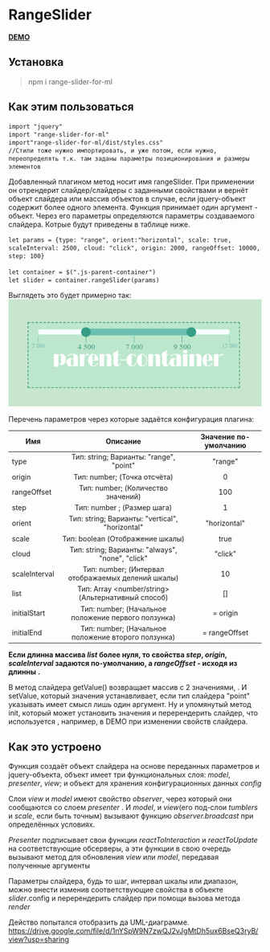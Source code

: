 # RangeSlider

[__DEMO__](https://euyevnc.github.io/RangeSlider/)

## Установка 
>npm i range-slider-for-ml

## Как этим пользоваться
 
```
import "jquery"  
import "range-slider-for-ml"  
import"range-slider-for-ml/dist/styles.css"    
//Стили тоже нужно импортировать, и уже потом, если нужно, переопределять т.к. там заданы параметры позиционирования и размеры элементов  
```

Добавленный плагином метод носит имя rangeSlider. При применении он отрендерит слайдер/слайдеры с заданными свойствами и вернёт объект слайдера или массив объектов в случае, если jquery-объект содержит более одного элемента. Функция принимает один аргумент - объект. Через его параметры определяются параметры создаваемого слайдера. Котрые будут приведены в таблице ниже. 

```
let params = {type: "range", orient:"horizontal", scale: true, scaleInterval: 2500, cloud: "click", origin: 2000, rangeOffset: 10000, step: 100}

let container = $(".js-parent-container")
let slider = container.rangeSlider(params)

```
Выглядеть это будет примерно так:  
![demo](https://github.com/Euyevnc/RangeSlider/blob/master/readme_assets/readme3.png)



Перечень параметров через которые задаётся конфигурация плагина:

|    Имя          |Описание                                          |Значение по-умолчанию|
|  -------------  |:------------------------------------------------:|:-----:|
|    type         |Тип: string; Варианты: "range", "point"            |"range"| |
|    origin       | Тип: number; (Точка отсчёта)                      | 0|
|    rangeOffset  | Тип: number; (Количество значений)                | 100|
|    step         | Тип: number ;  (Размер шага)                       | 1|
|    orient       | Тип: string; Варианты: "vertical", "horizontal"  | "horizontal"|
|    scale        | Тип: boolean   (Отображение шкалы)            | true|
|    cloud        | Тип: string; Варианты: "always", "none", "click" | "click"|
|    scaleInterval| Тип: number; (Интервал отображаемых делений шкалы) | 10|
|    list         | Тип: Array <number/string> (Альтернативный способ)  | []|
|    initialStart | Тип: number; (Начальное положение первого ползунка) | = origin|
|    initialEnd   | Тип: number; (Начальное положение второго ползунка) | = rangeOffset|
    

**Если длинна массива _list_ более нуля, то свойства _step_, _origin_, _scaleInterval_ задаются по-умолчанию, а _rangeOffset_ - исходя из длинны .**

В метод слайдера getValue() возвращает массив с 2 значениями, . И setValue, который значения устанавливает, если тип слайдера  "point" указывать имеет смысл лишь один аргумент. Ну и упомянутый метод init, который может установить значения и перерендерить слайдер, что используется , например, в DEMO при изменении свойств слайдера.

## Как это устроено

Функция создаёт объект слайдера на основе переданных параметров и jquery-объекта, объект имеет три функциональных слоя: _model_, _presenter_, _view_; и объект для хранения конфигурационных данных _config_

Слои _view_ и _model_ имеют свойство _observer_, через который они сообщаются со слоем _presenter_ . И _model_, и _view_(его под-слои _tumblers_ и _scale_, если быть точным) вызывают функцию _observer.broadcast_ при определённых условиях. 

_Presenter_ подписывает свои функции _reactToInteraction_ и _reactToUpdate_ на соответствующие обсерверы, а эти функции в свою очередь вызывают метод для обновления _view_ или _model_, передавая полученные аргументы

Параметры слайдера, будь то шаг, интервал шкалы или диапазон, можно внести изменив соответствующие свойства в объекте *slider*.config и перерендерить слайдер при помощи вызова метода _render_

Действо попытался отобразить да UML-диаграмме. 
https://drive.google.com/file/d/1nYSpW9N7zwQJ2vJgMtDh5ux6BseQ3ryB/view?usp=sharing







